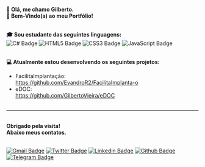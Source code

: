 <b>👋 Olá, me chamo Gilberto.</b><br>
<b>📰 Bem-Vindo(a) ao meu Portfólio!</b><br><br>

<b>🎓 Sou estudante das seguintes linguagens:</b><br>
    ![C# Badge](https://img.shields.io/badge/C%23-239120?style=for-the-badge&logo=c-sharp&logoColor=white)
    ![HTML5 Badge](https://img.shields.io/badge/HTML5-E34F26?style=for-the-badge&logo=html5&logoColor=white)
    ![CSS3 Badge](https://img.shields.io/badge/CSS3-1572B6?style=for-the-badge&logo=css3&logoColor=white)
    ![JavaScript Badge](https://img.shields.io/badge/JavaScript-323330?style=for-the-badge&logo=javascript&logoColor=F7DF1E)<br><br>

<b>💻 Atualmente estou desenvolvendo os seguintes projetos:</b><br>

- FacilitaImplantação:<br>https://github.com/EvandroR2/FacilitaImplanta-o<br>
- eDOC:<br>https://github.com/GilbertoVieira/eDOC</b><br><br>

------------------------------------
<br>
<b>Obrigado pela visita!</b><br>
<b>Abaixo meus contatos.</b><br><br>

[![Gmail Badge](https://img.shields.io/badge/Gmail-D14836?style=for-the-badge&logo=gmail&logoColor=white&link=mailto:gilbertovieira.rj@gmail.com)](mailto:gilbertovieira.rj@gmail.com)
[![Twitter Badge](https://img.shields.io/badge/Twitter-1DA1F2?style=for-the-badge&logo=twitter&logoColor=white&link=https://twitter.com/gilbertvieirarj)](https://twitter.com/gilbertvieirarj)
[![Linkedin Badge](https://img.shields.io/badge/LinkedIn-0077B5?style=for-the-badge&logo=linkedin&logoColor=white&link=https://www.linkedin.com/in/gilbertorodvieirap/)](https://www.linkedin.com/in/gilbertorodvieirap/)
[![Github Badge](https://img.shields.io/badge/GitHub-100000?style=for-the-badge&logo=github&logoColor=white&link=https://github.com/GilbertoVieira)](https://github.com/GilbertoVieira)
[![Telegram Badge](https://img.shields.io/badge/Telegram-2CA5E0?style=for-the-badge&logo=telegram&logoColor=white&link=https://t.me/@gilbertovieirarj)](https://t.me/@gilbertovieirarj)
